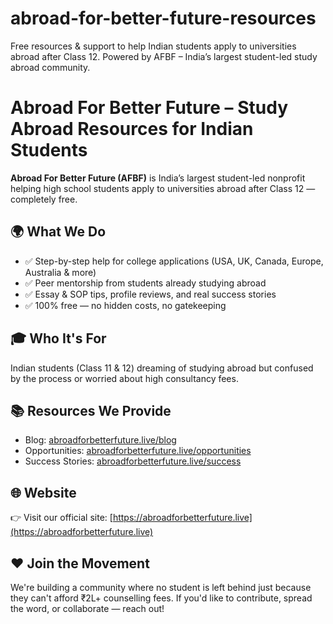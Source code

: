 # abroad-for-better-future-resources
Free resources &amp; support to help Indian students apply to universities abroad after Class 12. Powered by AFBF – India’s largest student-led study abroad community.


# Abroad For Better Future – Study Abroad Resources for Indian Students

**Abroad For Better Future (AFBF)** is India’s largest student-led nonprofit helping high school students apply to universities abroad after Class 12 — completely free.

## 🌍 What We Do
- ✅ Step-by-step help for college applications (USA, UK, Canada, Europe, Australia & more)
- ✅ Peer mentorship from students already studying abroad
- ✅ Essay & SOP tips, profile reviews, and real success stories
- ✅ 100% free — no hidden costs, no gatekeeping

## 🎓 Who It's For
Indian students (Class 11 & 12) dreaming of studying abroad but confused by the process or worried about high consultancy fees.

## 📚 Resources We Provide
- Blog: [abroadforbetterfuture.live/blog](https://abroadforbetterfuture.live/study-abroad-blog)
- Opportunities: [abroadforbetterfuture.live/opportunities](https://abroadforbetterfuture.live/opportunities)
- Success Stories: [abroadforbetterfuture.live/success](https://abroadforbetterfuture.live/hall-of-fame)

## 🌐 Website
👉 Visit our official site: [https://abroadforbetterfuture.live](https://abroadforbetterfuture.live)

## ❤️ Join the Movement
We're building a community where no student is left behind just because they can't afford ₹2L+ counselling fees. If you'd like to contribute, spread the word, or collaborate — reach out!
